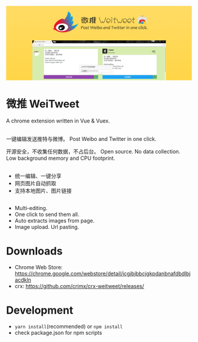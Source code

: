 <p align="center">
  <a href="https://chrome.google.com/webstore/detail/jcgjbjbbcjgkpdanbnafdbdlbjacdkln" target="_blank"><img src="assets/1400x560.png" /></a>
</p>

# 微推 WeiTweet

A chrome extension written in Vue & Vuex.

<h2></h2>

一键编辑发送推特与微博。
Post Weibo and Twitter in one click.

开源安全，不收集任何数据，不占后台。
Open source. No data collection. Low background memory and CPU footprint.

<h2></h2>

- 统一编辑、一键分享
- 网页图片自动抓取
- 支持本地图片、图片链接

<h2></h2>

- Multi-editing.
- One click to send them all.
- Auto extracts images from page.
- Image upload. Url pasting.

<h2></h2>

# Downloads

- Chrome Web Store: <https://chrome.google.com/webstore/detail/jcgjbjbbcjgkpdanbnafdbdlbjacdkln>
- crx: <https://github.com/crimx/crx-weitweet/releases/>

# Development

- `yarn install`(recommended) or `npm install`
- check package.json for npm scripts
